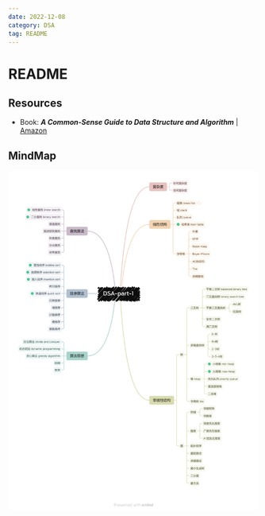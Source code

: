 ```yaml
---
date: 2022-12-08
category: DSA
tag: README
---
```


# README

## Resources

- Book: _**A Common-Sense Guide to Data Structure and Algorithm**_ | [Amazon](https://a.co/d/2YvEAu6)

## MindMap

![Data Structure and Algorithm - part one](./_image/DSA-part-1.png)

